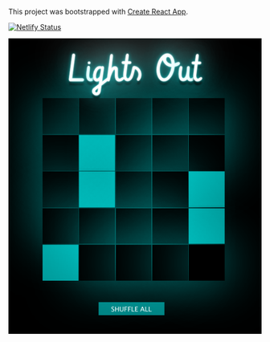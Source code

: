 This project was bootstrapped with [Create React App](https://github.com/facebook/create-react-app).

[![Netlify Status](https://api.netlify.com/api/v1/badges/19ac69a7-bfd5-4c3b-ba1c-65dc3405cb91/deploy-status)](https://app.netlify.com/sites/phenomenal-pavlova-c4999e/deploys)

![](preview.png)

